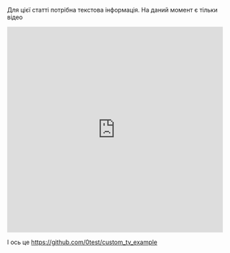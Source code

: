 Для цієї статті потрібна текстова інформація.
На даний момент є тільки відео

<iframe width="100%" height="480" src="https://www.youtube.com/embed/JCmRU0r_Ago" frameborder="0" allow="autoplay; encrypted-media" allowfullscreen></iframe>

І ось це https://github.com/0test/custom_tv_example

